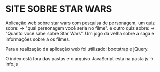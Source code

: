 ﻿# SITE SOBRE STAR WARS
Aplicação web sobre star wars com pesquisa de personagem, um quiz sobre:
-> "qual personagem você seria no filme".
e outro quiz sobre: 
-> "Quanto você sabe sobre Star Wars".
Um jogo da velha sobre a saga e informações sobre a os filmes.

Para a realização da aplicação web foi utilizado: bootstrap e jQuery. 

O index está fora das pastas e o arquivo JavaScript esta na pasta js -> info.js
